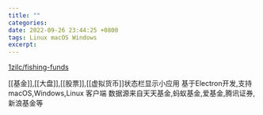 ```yaml
---
title: ""
categories: 
date: 2022-09-26 23:44:25 +0800
tags: Linux macOS Windows
excerpt: 
---
```


[1zilc/fishing-funds](https://github.com/1zilc/fishing-funds)

[[基金]],[[大盘]],[[股票]],[[虚拟货币]]状态栏显示小应用
基于Electron开发,支持 macOS,Windows,Linux 客户端
数据源来自天天基金,蚂蚁基金,爱基金,腾讯证券,新浪基金等








